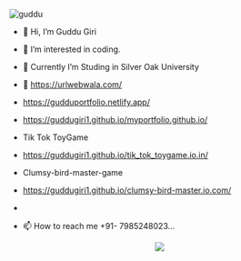 
![guddu](https://github.com/Guddugiri1/Guddugiri1/assets/129716426/4394ba55-c59d-401e-80ae-917f0ebca9e3)

- 👋 Hi, I’m Guddu Giri
- 👀 I’m interested in coding.
- 🌱 Currently I’m Studing in Silver Oak University
- 💞️ https://urlwebwala.com/

- https://gudduportfolio.netlify.app/

  
-  https://guddugiri1.github.io/myportfolio.github.io/

-  Tik Tok ToyGame
-  https://guddugiri1.github.io/tik_tok_toygame.io.in/

- Clumsy-bird-master-game
-  https://guddugiri1.github.io/clumsy-bird-master.io.com/
-  
- 📫 How to reach me +91- 7985248023...

  <p align="center">
  <a href="https://skillicons.dev">
    <img src="https://skillicons.dev/icons?i=git,kubernetes,docker,c,vim" />
  </a>
</p>

<!---
Guddugiri1/Guddugiri1 is a ✨ special ✨ repository because its `README.md` (this file) appears on your GitHub profile.
You can click the Preview link to take a look at your changes.
--->
